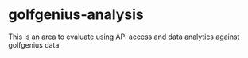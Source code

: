 # golfgenius-analysis
This is an area to evaluate using API access and data analytics against golfgenius data
